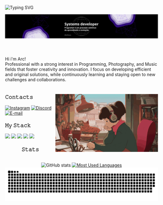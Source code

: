 ![Typing SVG](https://readme-typing-svg.demolab.com?font=Fira+Code&size=22&pause=1000&color=FFFF&center=true&vCenter=true&width=435&lines=+𝚠𝚎𝚕𝚌𝚘𝚖𝚎+𝚝𝚘+𝚖𝚢+𝚙𝚛𝚘𝚏𝚒𝚕𝚎!)

<div align="center">
  <a href="https://git.io/typing-svg">
    <img src="src/Systems developer.png">
  </a>
</div>

#
<p>
<br>Hi i'm Arc!</br>
Professional with a strong interest in Programming, Photography, and Music fields that foster creativity and innovation. I focus on developing efficient and original solutions, while continuously learning and staying open to new challenges and collaborations.
</p>

#
<img align="right" alt="lofigirl" height="190px" src="src/download.gif">

#

<h3 align="left">𝙲𝚘𝚗𝚝𝚊𝚌𝚝𝚜</h3>


[![Instagram](https://img.shields.io/badge/-Instagram-000?style=for-the-badge&logo=instagram&logoColor=5e17eb&color:FFF)](https://www.instagram.com/ft_.otheus)
[![Discord](https://img.shields.io/badge/-Discord-000000?style=for-the-badge&logo=discord&logoColor=5e17eb)](https://discord.gg/seulink)
[![E-mail](https://img.shields.io/badge/-Email-000?style=for-the-badge&logo=microsoft-outlook&logoColor=5e17eb&color:FFF)](matheusarcangelo2017@gmail.com)

<h3 align="left">𝙼𝚢 𝚂𝚝𝚊𝚌𝚔</h3>

<div align="left">
<img src="https://img.shields.io/badge/-HTML-000?style=for-the-badge&logo=html5&logoColor=E34F26"/>
<img src="https://img.shields.io/badge/-CSS-000?style=for-the-badge&logo=css3&logoColor=1572B6"/>
<img src="https://img.shields.io/badge/-JavaScript-000?style=for-the-badge&logo=javascript&logoColor=F7DF1E"/>
<img src="https://img.shields.io/badge/-Java-000?style=for-the-badge&logo=java&logoColor=007396"/>
<img src="https://img.shields.io/badge/-Python-000?style=for-the-badge&logo=python&logoColor=3776AB"/>
</div>


<div style="text-align: center;" align="center">
  <h3>𝚂𝚝𝚊𝚝𝚜</h3>
  <br>
  <img src="https://github-readme-stats-git-masterrstaa-rickstaa.vercel.app/api?username=Arcv0id&hide_title=true&show_icons=true&include_all_commits=false&count_private=true&line_height=25&hide=issues&bg_color=000&title_color=5e17eb&text_color=FFF&border_radius=3&border_color=5e17eb&icon_color=5e17eb&theme=jolly" alt="GitHub stats">

  <a href="https://github.com/mari4souza/github-readme-stats">
    <img src="https://github-readme-stats-git-masterrstaa-rickstaa.vercel.app/api/top-langs/?username=Arcv0id&line_height=10&card_width=290&layout=compact&hide_title=false&count_private=true&langs_count=4&show_icons=true&title_color=fff&hide=html,scss,less&bg_color=000&text_color=8B8B8B&border_radius=3&border_color=5e17eb&count_private=true" alt="Most Used Languages">
  </a>
</div> 

<picture align="center">
  <source media="(prefers-color-scheme: dark)" srcset="https://raw.githubusercontent.com/mari4souza/mari4souza/output/github-contribution-grid-snake-dark.svg">
  <source media="(prefers-color-scheme: light)" srcset="https://raw.githubusercontent.com/mari4souza/mari4souza/output/github-contribution-grid-snake-dark.svg">
  <img align="center" alt="github contribution grid snake animation" src="https://raw.githubusercontent.com/mari4souza/mari4souza/output/github-contribution-grid-snake.svg">
</picture>

